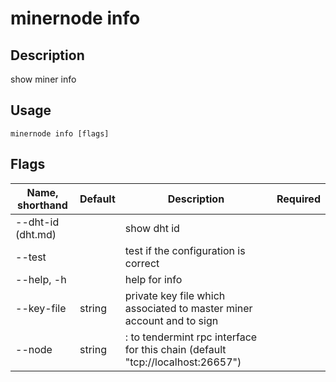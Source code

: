 # minernode info

## Description

show miner info

## Usage
```
minernode info [flags]
```

## Flags

| Name, shorthand| Default   | Description | Required                                                                  |
| --------------- | ----   | -------- | --------------------- 
| --dht-id (dht.md)    |   | show dht id    |                    | 
| --test        |     | test if the configuration is correct    |                     |
| --help, -h      |  | help for info    |                       | 
| --key-file     | string | private key file which associated to master miner account and to sign    |                       | 
|  --node     | string | <host>:<port> to tendermint rpc interface for this chain (default "tcp://localhost:26657")    |                       | 
